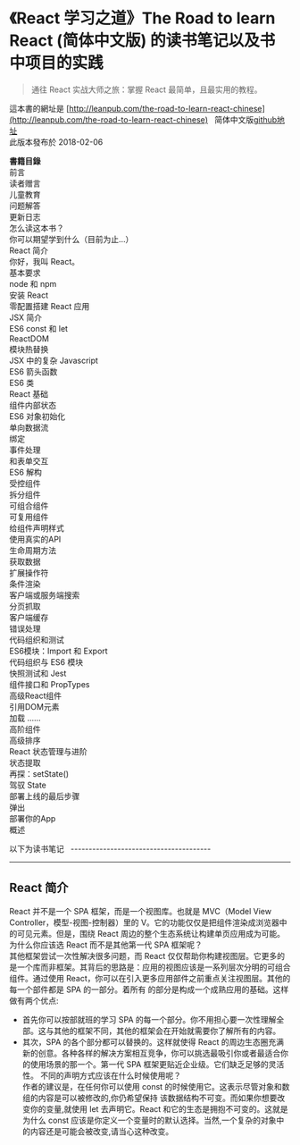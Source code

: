 # 《React 学习之道》The Road to learn React (简体中文版) 的读书笔记以及书中项目的实践 
> 通往 React 实战大师之旅：掌握 React 最简单，且最实用的教程。  

這本書的網址是 [http://leanpub.com/the-road-to-learn-react-chinese](http://leanpub.com/the-road-to-learn-react-chinese)  
简体中文版[github地址](https://github.com/the-road-to-learn-react/the-road-to-learn-react-chinese)  
此版本發布於 2018-02-06  

**書籍目錄**  
前言  
读者赠言  
儿童教育  
问题解答  
更新日志  
怎么读这本书？  
你可以期望学到什么（目前为止…）  
React 简介  
你好，我叫 React。  
基本要求  
node 和 npm  
安装 React  
零配置搭建 React 应用  
JSX 简介  
ES6 const 和 let  
ReactDOM  
模块热替换  
JSX 中的复杂 Javascript  
ES6 箭头函数  
ES6 类  
React 基础  
组件内部状态  
ES6 对象初始化  
单向数据流  
绑定  
事件处理  
和表单交互  
ES6 解构  
受控组件  
拆分组件  
可组合组件  
可复用组件  
给组件声明样式  
使用真实的API  
生命周期方法  
获取数据  
扩展操作符  
条件渲染  
客户端或服务端搜索  
分页抓取  
客户端缓存  
错误处理  
代码组织和测试  
ES6模块：Import 和 Export  
代码组织与 ES6 模块  
快照测试和 Jest  
组件接口和 PropTypes  
高级React组件  
引用DOM元素  
加载 ……  
高阶组件  
高级排序  
React 状态管理与进阶  
状态提取  
再探：setState()  
驾驭 State  
部署上线的最后步骤  
弹出  
部署你的App  
概述  

以下为读书笔记  
---------------------------------------  
* * *

## React 简介  
React 并不是一个 SPA 框架，而是一个视图库。也就是 MVC（Model View Controller，模型-视图-控制器）里的 V。它的功能仅仅是把组件渲染成浏览器中的可见元素。但是，围绕 React 周边的整个生态系统让构建单页应用成为可能。
为什么你应该选 React 而不是其他第一代 SPA 框架呢？  
其他框架尝试一次性解决很多问题，而 React 仅仅帮助你构建视图层。它更多的是一个库而非框架。其背后的思路是：应用的视图应该是一系列层次分明的可组合组件。通过使用 React，你可以在引入更多应用部件之前重点关注视图层。其他的每一个部件都是 SPA 的一部分。着所有 的部分是构成一个成熟应用的基础。这样做有两个优点:  
- 首先你可以按部就班的学习 SPA 的每一个部分。你不用担心要一次性理解全部。这与其他的框架不同，其他的框架会在开始就需要你了解所有的内容。
- 其次，SPA 的各个部分都可以替换的。这样就使得 React 的周边生态圈充满新的创意。各种各样的解决方案相互竞争，你可以挑选最吸引你或者最适合你的使用场景的那一个。第一代 SPA 框架更贴近企业级。它们缺乏足够的灵活性。
不同的声明方式应该在什么时候使用呢？  
作者的建议是，在任何你可以使用 const 的时候使用它。这表示尽管对象和数组的内容是可以被修改的,你仍希望保持
该数据结构不可变。而如果你想要改变你的变量,就使用 let 去声明它。React 和它的生态是拥抱不可变的。这就是为什么 const 应该是你定义一个变量时的默认选择。当然,一个复杂的对象中的内容还是可能会被改变,请当心这种改变。
